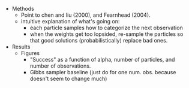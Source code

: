 * Methods
    * Point to chen and liu (2000), and Fearnhead (2004).
    * intuitive explanation of what's going on:
        * each particle samples how to categorize the next observation
        * when the weights get too lopsided, re-sample the particles so that
          good solutions (probabilistically) replace bad ones.
* Results
    * Figures
        * "Success" as a function of alpha, number of particles, and number of
          observations.
        * Gibbs sampler baseline (just do for one num. obs. because doesn't seem
          to change much)
